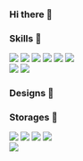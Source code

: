 ### Hi there 👋


### Skills 💪
<div>
  <img src="https://img.shields.io/badge/HTML5-E34F26?style=flat-square&logo=HTML5&logoColor=white"/>
  <img src="https://img.shields.io/badge/CSS3-1572B6?style=flat-square&logo=CSS3&logoColor=white"/>
  <img src="https://img.shields.io/badge/JavaScript-F7DF1E?style=flat-square&logo=JavaScript&logoColor=white"/>
  <img src="https://img.shields.io/badge/TypeScript-3178C6?style=flat-square&logo=TypeScript&logoColor=white"/>
  <img src="https://img.shields.io/badge/React-222?style=flat-square&logo=React&logoColor=61DAFB"/>
  <img src="https://img.shields.io/badge/React Native-222?style=flat-square&logo=React&logoColor=61DAFB"/>
</div
<div>
  <img src="https://img.shields.io/badge/Aws Amplify-ff9900?style=flat-square&logo=awsamplify&logoColor=white"/>
  <img src="https://img.shields.io/badge/Git-f05032?style=flat-square&logo=Git&logoColor=white"/>  
</div>

### Designs 🎨


### Storages 📂
<div>
  <img src="https://img.shields.io/badge/PostgreSQL-4169E1?style=flat-square&logo=PostgreSQL&logoColor=white"/>
  <img src="https://img.shields.io/badge/Redis-dc382d?style=flat-square&logo=Redis&logoColor=white"/>
  <img src="https://img.shields.io/badge/Amazon S3-569a31?style=flat-square&logo=amazons3&logoColor=white"/>
  <img src="https://img.shields.io/badge/Amazon DynamoDB-4053d6?style=flat-square&logo=amazondynamodb&logoColor=white"/>
</div>



<img src="https://img.shields.io/badge/ - ?style=flat-square&logo= &logoColor=white"/>
